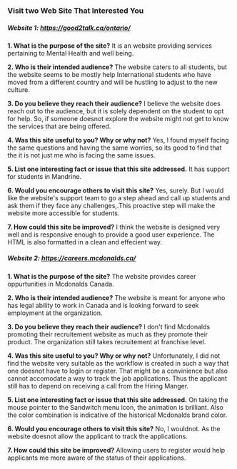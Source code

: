 ### Visit two Web Site That Interested You
##### Website 1: https://good2talk.ca/ontario/
**1. What is the purpose of the site?**
It is an website providing services pertaining to Mental Health and well being. 

**2. Who is their intended audience?**
The website caters to all students, but the website seems to be mostly help International students who have moved from a different country and will be hustling to adjust to the new culture.

**3. Do you believe they reach their audience?**
I believe the website does reach out to the audience, but it is solely dependent on the student to opt for help. So, if someone doesnot explore the website might not get to know the services that are being offered. 

**4. Was this site useful to you? Why or why not?**
Yes, I found myself facing the same questions and having the same worries, so its good to find that the it is not just me who is facing the same issues.

**5. List one interesting fact or issue that this site addressed.**
It has support for students in Mandrine.

**6. Would you encourage others to visit this site?**
Yes, surely. But I would like the website's support team to go a step ahead and call up students and ask them if they face any challenges,.This proactive step will make the website more accessible for students.

**7. How could this site be improved?**
I think the website is designed very well and is responsive enough to provide a good user experience. The HTML is also formatted in a clean and effecient way.


##### Website 2: https://careers.mcdonalds.ca/
**1. What is the purpose of the site?**
The website provides career oppurtunities in Mcdonalds Canada.

**2. Who is their intended audience?**
The website is meant for anyone who has legal ability to work in Canada and is looking forward to seek employment at the organization.

**3. Do you believe they reach their audience?**
I don't find Mcdonalds promoting their recruitement website as much as they promote their product. The organization still takes recruitement at franchise level. 

**4. Was this site useful to you? Why or why not?**
Unfortunately, I did not find the website very suitable as the workflow is created in such a way that one doesnot have to login or register. That might be a convinience but also cannot accomodate a way to track the job applications. Thus the applicant still has to depend on receiving a call from the Hiring Manger.

**5. List one interesting fact or issue that this site addressed.**
On taking the mouse pointer to the Sandwitch menu icon, the animation is brilliant. Also the color combination is indicative of the historical Mcdonalds brand color.

**6. Would you encourage others to visit this site?**
No, I wouldnot. As the website doesnot allow the applicant to track the applications.

**7. How could this site be improved?**
Allowing users to register would help applicants me more aware of the status of their applications.

